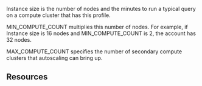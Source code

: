 
Instance size is the number of nodes and the minutes to run a typical query on a compute cluster that has this profile.

MIN_COMPUTE_COUNT multiplies this number of nodes. For example, if Instance size is 16 nodes and MIN_COMPUTE_COUNT is 2, the account has 32 nodes.

MAX_COMPUTE_COUNT specifies the number of secondary compute clusters that autoscaling can bring up.

## Resources


